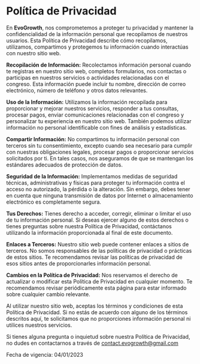 # Política de Privacidad

En **EvoGrowth**, nos comprometemos a proteger tu privacidad y mantener la confidencialidad de la información personal que recopilamos de nuestros usuarios. Esta Política de Privacidad describe cómo recopilamos, utilizamos, compartimos y protegemos tu información cuando interactúas con nuestro sitio web.

**Recopilación de Información:** Recolectamos información personal cuando te registras en nuestro sitio web, completos formularios, nos contactas o participas en nuestros servicios o actividades relacionadas con el congreso. Esta información puede incluir tu nombre, dirección de correo electrónico, número de teléfono y otros datos relevantes.

**Uso de la Información:** Utilizamos la información recopilada para proporcionar y mejorar nuestros servicios, responder a tus consultas, procesar pagos, enviar comunicaciones relacionadas con el congreso y personalizar tu experiencia en nuestro sitio web. También podemos utilizar información no personal identificable con fines de análisis y estadísticas.

**Compartir Información:** No compartimos tu información personal con terceros sin tu consentimiento, excepto cuando sea necesario para cumplir con nuestras obligaciones legales, procesar pagos o proporcionar servicios solicitados por ti. En tales casos, nos aseguramos de que se mantengan los estándares adecuados de protección de datos.

**Seguridad de la Información:** Implementamos medidas de seguridad técnicas, administrativas y físicas para proteger tu información contra el acceso no autorizado, la pérdida o la alteración. Sin embargo, debes tener en cuenta que ninguna transmisión de datos por Internet o almacenamiento electrónico es completamente segura.

**Tus Derechos:** Tienes derecho a acceder, corregir, eliminar o limitar el uso de tu información personal. Si deseas ejercer alguno de estos derechos o tienes preguntas sobre nuestra Política de Privacidad, contáctanos utilizando la información proporcionada al final de este documento.

**Enlaces a Terceros:** Nuestro sitio web puede contener enlaces a sitios de terceros. No somos responsables de las políticas de privacidad o prácticas de estos sitios. Te recomendamos revisar las políticas de privacidad de esos sitios antes de proporcionarles información personal.

**Cambios en la Política de Privacidad:** Nos reservamos el derecho de actualizar o modificar esta Política de Privacidad en cualquier momento. Te recomendamos revisar periódicamente esta página para estar informado sobre cualquier cambio relevante.

Al utilizar nuestro sitio web, aceptas los términos y condiciones de esta Política de Privacidad. Si no estás de acuerdo con alguno de los términos descritos aquí, te solicitamos que no proporciones información personal ni utilices nuestros servicios.

Si tienes alguna pregunta o inquietud sobre nuestra Política de Privacidad, no dudes en contactarnos a través de [contact.evogrowth@gmail.com](mailto:contact.evogrowth@gmail.com)

Fecha de vigencia: 04/01/2023
